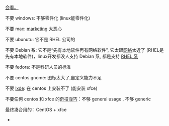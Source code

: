 
[会看。](https://github.com/7900ms/000nottheater_deserted_systemlibrary/blob/master/supplementary/slang-粉丝经济.md)

不要 windows: 不够零件化 (linux能零件化)

不要 mac: [marketing](https://github.com/7900ms/000nottheater_deserted_systemlibrary/blob/master/supplementary/slang-MARKETING.md#奇技淫巧+夸夸其谈) 太恶心

不要 ubunutu: 它不是 RHEL 公司的

不要 Debian 系: 它不是“先有本地软件再有网络软件”, 它太跟[网络](https://www.v2ex.com/notes/28380#服务器)太近了 (RHEL是先有本地软件)，linux开发都没人支持 Debian 系, 都是支持 [RHEL 系](https://www.v2ex.com/notes/28390)

不要 fedora: 不是科研人员的标准

不要 centos gnome: 图标太大了,自定义能力不足

不要 [lxde](https://github.com/7900ms/0nottheater_deserted/blob/master/book/LXDE-fundamental-安装.txt): 在 centos 上安装不了 (能安装 xfce)

不要任何 centos 和 xfce 的[奇技淫巧](https://www.v2ex.com/notes/28357)：不够 general usage , 不够 generic

最终凑合用的：CentOS + xfce

-
